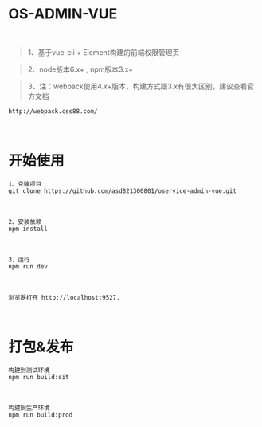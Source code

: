 # OS-ADMIN-VUE

<br>

> 1、基于vue-cli + Element构建的前端权限管理页 <br>

> 2、node版本6.x+ , npm版本3.x+

> 3、注：webpack使用4.x+版本，构建方式跟3.x有很大区别，建议查看官方文档
```$xslt
http://webpack.css88.com/
```


<br>

# 开始使用


```
1、克隆项目
git clone https://github.com/asd821300801/oservice-admin-vue.git
```
<br>

```
2、安装依赖
npm install
```
<br>

```
3、运行
npm run dev
```
<br>

```
浏览器打开 http://localhost:9527.
```

<br>


# 打包&发布

```
构建到测试环境
npm run build:sit
```
<br>

```
构建到生产环境
npm run build:prod
```
<br>




